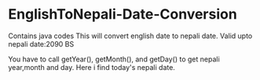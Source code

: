 # EnglishToNepali-Date-Conversion
Contains java codes
This will convert english date to nepali date.
Valid upto nepali date:2090 BS


You have to call getYear(), getMonth(), and getDay() to get nepali year,month and day.
Here i find today's nepali date.
